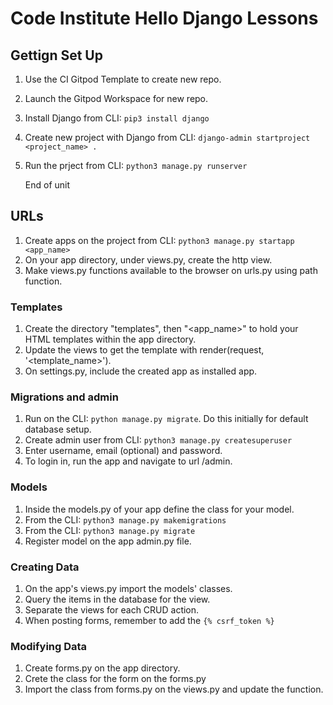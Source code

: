 # Code Institute Hello Django Lessons

## Gettign Set Up
1. Use the CI Gitpod Template to create new repo.
2. Launch the Gitpod Workspace for new repo.
3. Install Django from CLI: `pip3 install django`
4. Create new project with Django from CLI: `django-admin startproject <project_name> .`
5. Run the prject from CLI: `python3 manage.py runserver`

    End of unit

## URLs
1. Create apps on the project from CLI: `python3 manage.py startapp <app_name>`
2. On your app directory, under views.py, create the http view.
3. Make views.py functions available to the browser on urls.py using path function.

### Templates
1. Create the directory "templates", then "<app_name>" to hold your HTML templates within the app directory.
2. Update the views to get the template with render(request, '<template_name>').
3. On settings.py, include the created app as installed app.

### Migrations and admin
1. Run on the CLI: `python manage.py migrate`. Do this initially for default database setup.
2. Create admin user from CLI: `python3 manage.py createsuperuser`
3. Enter username, email (optional) and password.
4. To login in, run the app and navigate to url /admin.

### Models
1. Inside the models.py of your app define the class for your model.
2. From the CLI: `python3 manage.py makemigrations`
3. From the CLI: `python3 manage.py migrate`
4. Register model on the app admin.py file.

### Creating Data
1. On the app's views.py import the models' classes.
2. Query the items in the database for the view.
3. Separate the views for each CRUD action.
4. When posting forms, remember to add the `{% csrf_token %}`

### Modifying Data
1. Create forms.py on the app directory.
2. Crete the class for the form on the forms.py
3. Import the class from forms.py on the views.py and update the function.
